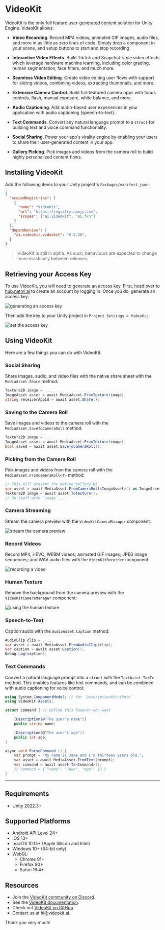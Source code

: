 # VideoKit
VideoKit is the only full feature user-generated content solution for Unity Engine. VideoKit allows:

- **Video Recording**. Record MP4 videos, animated GIF images, audio files, and more in as little as zero lines of code. Simply drop a component in your scene, and setup buttons to start and stop recording.

- **Interactive Video Effects**. Build TikTok and Snapchat-style video effects which leverage hardware machine learning, including color grading, human segmentation, face filters, and much more.

- **Seamless Video Editing**. Create video editing user flows with support for slicing videos, combining videos, extracting thumbnails, and more.

- **Extensive Camera Control**. Build full-featured camera apps with focus controls, flash, manual exposure, white balance, and more.

- **Audio Captioning**. Add audio-based user experiences in your application with audio captioning (speech-to-text).

- **Text Commands**. Convert any natural language prompt to a `struct` for building text and voice command functionality.

- **Social Sharing**. Power your app's virality engine by enabling your users to share their user-generated content in your app.

- **Gallery Picking**. Pick images and videos from the camera roll to build highly personalized content flows.

## Installing VideoKit
Add the following items to your Unity project's `Packages/manifest.json`:
```json
{
  "scopedRegistries": [
    {
      "name": "VideoKit",
      "url": "https://registry.npmjs.com",
      "scopes": ["ai.videokit", "ai.fxn"]
    }
  ],
  "dependencies": {
    "ai.videokit.videokit": "0.0.20",
  }
}
```

> VideoKit is still in alpha. As such, behaviours are expected to change more drastically between releases.

## Retrieving your Access Key
To use VideoKit, you will need to generate an access key. First, head over to [hub.natml.ai](https://hub.natml.ai/account/developers) to create an account by logging in. Once you do, generate an access key:

![generating an access key](https://raw.githubusercontent.com/natmlx/videokit/main/Media/create-access-key.gif)

Then add the key to your Unity project in `Project Settings > VideoKit`:

![set the access key](https://raw.githubusercontent.com/natmlx/videokit/main/Media/set-access-key.gif)

## Using VideoKit
Here are a few things you can do with VideoKit:

### Social Sharing
Share images, audio, and video files with the native share sheet with the `MediaAsset.Share` method:
```csharp
Texture2D image = ...
ImageAsset asset = await MediaAsset.FromTexture(image);
string receiverAppId = await asset.Share();
```

### Saving to the Camera Roll
Save images and videos to the camera roll with the `MediaAsset.SaveToCameraRoll` method:
```csharp
Texture2D image = ...
ImageAsset asset = await MediaAsset.FromTexture(image);
bool saved = await asset.SaveToCameraRoll();
```

### Picking from the Camera Roll
Pick images and videos from the camera roll with the `MediaAsset.FromCameraRoll<T>` method:
```csharp
// This will present the native gallery UI
var asset = await MediaAsset.FromCameraRoll<ImageAsset>() as ImageAsset;
Texture2D image = await asset.ToTexture();
// Do stuff with `image`...
```

### Camera Streaming
Stream the camera preview with the `VideoKitCameraManager` component:

![stream the camera preview](https://raw.githubusercontent.com/natmlx/videokit/main/Media/camera-streaming.gif)

### Record Videos
Record MP4, HEVC, WEBM videos; animated GIF images; JPEG image sequences; and WAV audio files with the `VideoKitRecorder` component:

![recording a video](https://raw.githubusercontent.com/natmlx/videokit/main/Media/video-recording.gif)

### Human Texture
Remove the background from the camera preview with the `VideoKitCameraManager` component:

![using the human texture](https://raw.githubusercontent.com/natmlx/videokit/main/Media/human-texture.gif)

### Speech-to-Text
Caption audio with the `AudioAsset.Caption` method:
```csharp
AudioClip clip = ...;
var asset = await MediaAsset.FromAudioClip(clip);
var caption = await asset.Caption();
Debug.Log(caption);
```

### Text Commands
Convert a natural language prompt into a `struct` with the `TextAsset.To<T>` method. This enables features like text commands, and can be combined with audio captioning for voice control:
```csharp
using System.ComponentModel; // for `DescriptionAttribute`
using VideoKit.Assets;

struct Command { // Define this however you want

    [Description(@"The user's name")]
    public string name;

    [Description(@"The user's age")]
    public int age;
}

async void ParseCommand () {
    var prompt = "My name is Jake and I'm thirteen years old.";
    var asset = await MediaAsset.FromText(prompt);
    var command = await asset.To<Command>();
    // command = { "name": "Jake", "age": 13 }
}
```

___

## Requirements
- Unity 2022.3+

## Supported Platforms
- Android API Level 24+
- iOS 13+
- macOS 10.15+ (Apple Silicon and Intel)
- Windows 10+ (64-bit only)
- WebGL:
  - Chrome 91+
  - Firefox 90+
  - Safari 16.4+

## Resources
- Join the [VideoKit community on Discord](https://videokit.ai/community).
- See the [VideoKit documentation](https://videokit.ai).
- Check out [VideoKit on GitHub](https://github.com/videokit-ai).
- Contact us at [hi@videokit.ai](mailto:hi@videokit.ai).

Thank you very much!